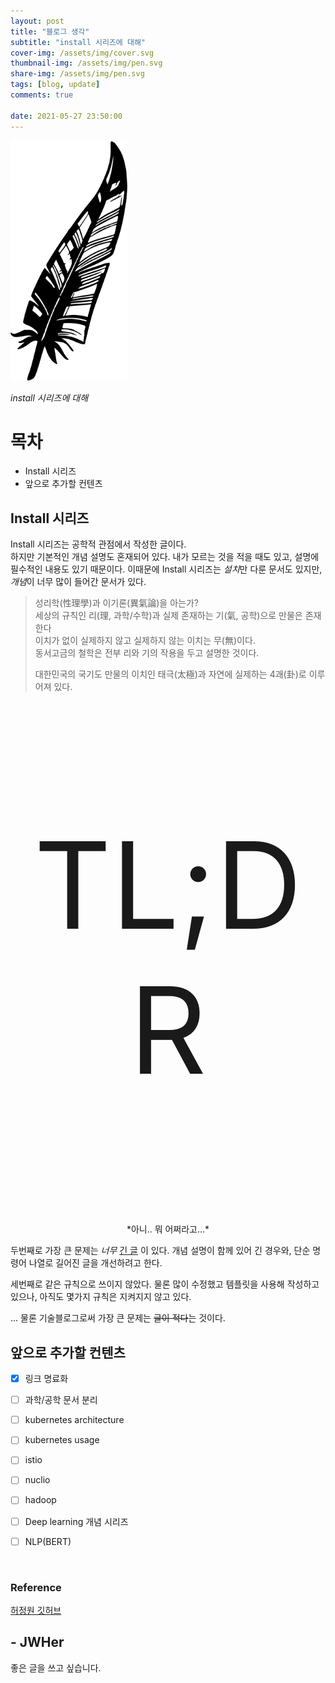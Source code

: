 ```yaml
---
layout: post
title: "블로그 생각"
subtitle: "install 시리즈에 대해"
cover-img: /assets/img/cover.svg
thumbnail-img: /assets/img/pen.svg
share-img: /assets/img/pen.svg
tags: [blog, update]
comments: true

date: 2021-05-27 23:50:00 
---
```


<!-- image repository: https://raw.githubusercontent.com/JWHer/jwher.github.io/master/_posts/images/ -->
<img src="https://raw.githubusercontent.com/JWHer/jwher.github.io/master/assets/img/pen.svg" style="height: 40vmin;">

*install 시리즈에 대해*  

# 목차
* Install 시리즈
* 앞으로 추가할 컨텐츠

## Install 시리즈  

Install 시리즈는 공학적 관점에서 작성한 글이다.  
하지만 기본적인 개념 설명도 혼재되어 있다. 내가 모르는 것을 적을 때도 있고, 설명에 필수적인 내용도 있기 때문이다.
이때문에 Install 시리즈는 *설치*만 다룬 문서도 있지만, *개념*이 너무 많이 들어간 문서가 있다.  

> 성리학(性理學)과 이기론(異氣論)을 아는가?  
> 세상의 규칙인 리(理, 과학/수학)과 실제 존재하는 기(氣, 공학)으로 만물은 존재한다  
> 이치가 없이 실제하지 않고 실제하지 않는 이치는 무(無)이다.  
> 동서고금의 철학은 전부 리와 기의 작용을 두고 설명한 것이다.
> 
> 대한민국의 국기도 만물의 이치인 태극(太極)과 자연에 실제하는 4괘(卦)로 이루어져 있다.

<p style="font-size: 20vmin; text-align: center;">TL;DR</p>  
<div markdown="1" style="text-align: center;">
*아니.. 뭐 어쩌라고...*
</div>

두번째로 가장 큰 문제는 *너무* [긴 글](https://jwher.github.io/2021-04-21-install-kubeflow/) 이 있다. 
개념 설명이 함께 있어 긴 경우와, 단순 명령어 나열로 길어진 글을 개선하려고 한다.  

세번째로 같은 규칙으로 쓰이지 않았다. 물론 많이 수정했고 템플릿을 사용해 작성하고 있으나, 아직도 몇가지 규칙은
지켜지지 않고 있다.

... 물론 기술블로그로써 가장 큰 문제는 ~~글이 적다~~는 것이다.

## 앞으로 추가할 컨텐츠

- [x] 링크 명료화
- [ ] 과학/공학 문서 분리
  
- [ ] kubernetes architecture
- [ ] kubernetes usage
- [ ] istio
  
- [ ] nuclio
- [ ] hadoop
  
- [ ] Deep learning 개념 시리즈
- [ ] NLP(BERT)

   
<br/>

### Reference  
[허정원 깃허브](https://github.com/jwher)


## - JWHer  
좋은 글을 쓰고 싶습니다.

<!-- update log -->
<!--
본문에 추가할 내용을 적는다.
-->